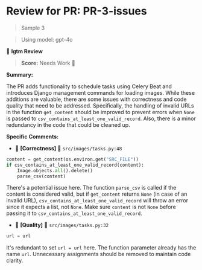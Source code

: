 # Review for PR: PR-3-issues

> Sample 3

> Using model: gpt-4o


🦉 **lgtm Review**

> **Score:** Needs Work 🔧

**Summary:**

The PR adds functionality to schedule tasks using Celery Beat and introduces Django management commands for loading images. While these additions are valuable, there are some issues with correctness and code quality that need to be addressed. Specifically, the handling of invalid URLs in the function `get_content` should be improved to prevent errors when `None` is passed to `csv_contains_at_least_one_valid_record`. Also, there is a minor redundancy in the code that could be cleaned up.

**Specific Comments:**

- 🦉 **[Correctness]** 🔴 `src/images/tasks.py:48`




```python
content = get_content(os.environ.get("SRC_FILE"))
if csv_contains_at_least_one_valid_record(content):
    Image.objects.all().delete()
    parse_csv(content)
```


There's a potential issue here. The function `parse_csv` is called if the content is considered valid, but if `get_content` returns `None` (in case of an invalid URL), `csv_contains_at_least_one_valid_record` will throw an error since it expects a list, not `None`. Make sure `content` is not `None` before passing it to `csv_contains_at_least_one_valid_record`.

- 🦉 **[Quality]** 🔵 `src/images/tasks.py:32`




```python
url = url
```


It's redundant to set `url = url` here. The function parameter already has the name `url`. Unnecessary assignments should be removed to maintain code clarity.